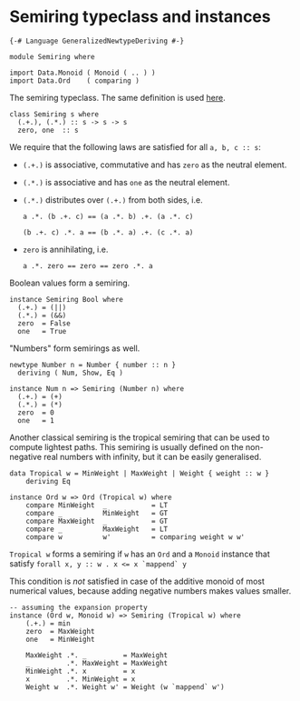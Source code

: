 Semiring typeclass and instances
================================

``` { .haskell}
{-# Language GeneralizedNewtypeDeriving #-}

module Semiring where

import Data.Monoid ( Monoid ( .. ) )
import Data.Ord    ( comparing )
```

The semiring typeclass. The same definition is used
[here](http://hackage.haskell.org/package/weighted-regexp).

``` { .haskell}
class Semiring s where
  (.+.), (.*.) :: s -> s -> s
  zero, one  :: s
```

We require that the following laws are satisfied for all `a, b, c :: s`:

-   `(.+.)` is associative, commutative and has `zero` as the neutral
    element.
-   `(.*.)` is associative and has `one` as the neutral element.
-   `(.*.)` distributes over `(.+.)` from both sides, i.e.

    `a .*. (b .+. c) == (a .*. b) .+. (a .*. c)`

    `(b .+. c) .*. a == (b .*. a) .+. (c .*. a)`
-   `zero` is annihilating, i.e.

    `a .*. zero == zero == zero .*. a`

Boolean values form a semiring.

``` { .haskell}
instance Semiring Bool where
  (.+.) = (||)
  (.*.) = (&&)
  zero  = False
  one   = True
```

"Numbers" form semirings as well.

``` {.haskell}
newtype Number n = Number { number :: n }
  deriving ( Num, Show, Eq )

instance Num n => Semiring (Number n) where
  (.+.) = (+)
  (.*.) = (*)
  zero  = 0
  one   = 1
```

Another classical semiring is the tropical semiring that can be used to
compute lightest paths. This semiring is usually defined on the
non-negative real numbers with infinity, but it can be easily
generalised.

``` { .haskell}
data Tropical w = MinWeight | MaxWeight | Weight { weight :: w }
    deriving Eq
```

``` { .haskell}
instance Ord w => Ord (Tropical w) where
    compare MinWeight  _           = LT
    compare _          MinWeight   = GT
    compare MaxWeight  _           = GT
    compare _          MaxWeight   = LT
    compare w          w'          = comparing weight w w'
```

`Tropical w` forms a semiring if `w` has an `Ord` and a `Monoid`
instance that satisfy `` forall x, y :: w . x <= x `mappend` y ``

This condition is *not* satisfied in case of the additive monoid of most
numerical values, because adding negative numbers makes values smaller.

``` { .haskell}
-- assuming the expansion property
instance (Ord w, Monoid w) => Semiring (Tropical w) where
    (.+.) = min
    zero  = MaxWeight
    one   = MinWeight

    MaxWeight .*. _         = MaxWeight
    _         .*. MaxWeight = MaxWeight
    MinWeight .*. x         = x
    x         .*. MinWeight = x
    Weight w  .*. Weight w' = Weight (w `mappend` w')
```
